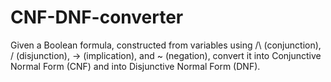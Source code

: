 # CNF-DNF-converter

Given a Boolean formula, constructed from variables using /\ (conjunction), \/ (disjunction), -> (implication), and ~ (negation), convert it into Conjunctive Normal Form (CNF) and into Disjunctive Normal Form (DNF).
